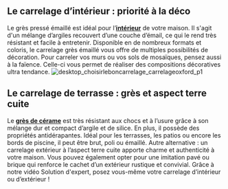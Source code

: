 ## Le carrelage d’intérieur : priorité à la déco
Le grès pressé émaillé est idéal pour l’**[intérieur](/carrelage-sol-interieur-CCN0185)** de votre maison. Il s'agit d'un mélange d’argiles recouvert d’une couche d’émail, ce qui le rend très résistant et facile à entretenir. Disponible en de nombreux formats et coloris, le carrelage grès émaillé vous offre de multiples possibilités de décoration.
Pour carreler vos murs ou vos sols de mosaïques, pensez aussi à la faïence. Celle-ci vous permet de réaliser des compositions décoratives ultra tendance.
![desktop_choisirleboncarrelage_carrelageoxford_p1](//statics.lapeyre.fr/img/contrib/2bdd4da300203425/desktop_choisirleboncarrelage_carrelageoxford_p1.jpg)
##
## Le carrelage de terrasse : grès et aspect terre cuite
Le **[grès de cérame](/carrelage-asteria-60-x-60-cm-FPC1232289)** est très résistant aux chocs et à l’usure grâce à son mélange dur et compact d’argile et de silice. En plus, il possède des propriétés antidérapantes. Idéal pour les terrasses, les patios ou encore les bords de piscine, il peut être brut, poli ou émaillé.
Autre alternative : un carrelage extérieur à l’aspect terre cuite apporte charme et authenticité à votre maison. Vous pouvez également opter pour une imitation pavé ou brique qui renforce le cachet d’un extérieur rustique et convivial.
Grâce à notre vidéo Solution d'expert, posez vous-même votre carrelage d’intérieur ou d’extérieur !